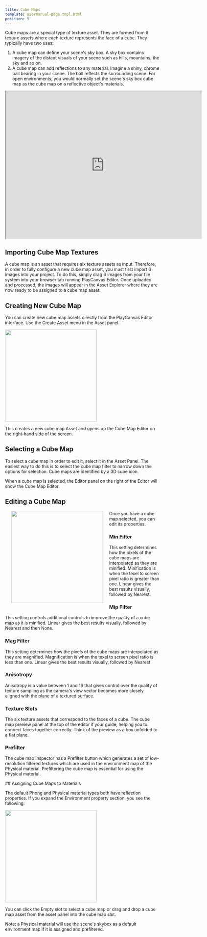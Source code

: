 ```yaml
---
title: Cube Maps
template: usermanual-page.tmpl.html
position: 5
---
```


Cube maps are a special type of texture asset. They are formed from 6 texture assets where each texture represents the face of a cube. They typically have two uses:

1. A cube map can define your scene's sky box. A sky box contains imagery of the distant visuals of your scene such as hills, mountains, the sky and so on.
2. A cube map can add reflections to any material. Imagine a shiny, chrome ball bearing in your scene. The ball reflects the surrounding scene. For open environments, you would normally set the scene's sky box cube map as the cube map on a reflective object's materials.

<iframe width="640" height="480" src="http://playcanv.as/b/xp7v1oFB" allowfullscreen></iframe>

## Importing Cube Map Textures

A cube map is an asset that requires six texture assets as input. Therefore, in order to fully configure a new cube map asset, you must first import 6 images into your project. To do this, simply drag 6 images from your file system into your browser tab running PlayCanvas Editor. Once uploaded and processed, the images will appear in the Asset Explorer where they are now ready to be assigned to a cube map asset.

## Creating New Cube Map

You can create new cube map assets directly from the PlayCanvas Editor interface. Use the Create Asset menu in the Asset panel.

<img src="/images/user-manual/create-asset-menu.jpg" style="width: 300px" />

This creates a new cube map Asset and opens up the Cube Map Editor on the right-hand side of the screen.

## Selecting a Cube Map

To select a cube map in order to edit it, select it in the Asset Panel. The easiest way to do this is to select the cube map filter to narrow down the options for selection. Cube maps are identified by a 3D cube icon.

When a cube map is selected, the Editor panel on the right of the Editor will show the Cube Map Editor.

## Editing a Cube Map

<img src="/images/user-manual/cubemap-inspector.jpg" style="width: 300px; float: left; padding: 20px; padding-top: 0px;" />

Once you have a cube map selected, you can edit its properties.

### Min Filter
This setting determines how the pixels of the cube maps are interpolated as they are minified. Minification is when the texel to screen pixel ratio is greater than one. Linear gives the best results visually, followed by Nearest.

### Mip Filter
This setting controls additional controls to improve the quality of a cube map as it is minified. Linear gives the best results visually, followed by Nearest and then None.

### Mag Filter
This setting determines how the pixels of the cube maps are interpolated as they are magnified. Magnification is when the texel to screen pixel ratio is less than one. Linear gives the best results visually, followed by Nearest.

### Anisotropy
Anisotropy is a value between 1 and 16 that gives control over the quality of texture sampling as the camera's view vector becomes more closely aligned with the plane of a textured surface.

### Texture Slots
The six texture assets that correspond to the faces of a cube. The cube map preview panel at the top of the editor if your guide, helping you to connect faces together correctly. Think of the preview as a box unfolded to a flat plane.

### Prefilter

The cube map inspector has a Prefilter button which generates a set of low-resolution filtered textures which are used in the environment map of the Physical material. Prefiltering the cube map is essential for using the Physical material.

## Assigning Cube Maps to Materials

The default Phong and Physical material types both have reflection properties. If you expand the Environment property section, you see the following:

<img src="/images/user-manual/material-environment.jpg" style="width: 300px;"/>

You can click the Empty slot to select a cube map or drag and drop a cube map asset from the asset panel into the cube map slot.

Note: a Physical material will use the scene's skybox as a default environment map if it is assigned and  prefiltered.

